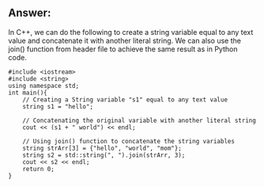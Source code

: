 ## Answer:
In C++, we can do the following to create a string variable equal to any text value and concatenate it with another literal string. We can also use the join() function from <string> header file to achieve the same result as in Python code.
```
#include <iostream>
#include <string>
using namespace std;
int main(){
    // Creating a String variable "s1" equal to any text value
    string s1 = "hello";
    
    // Concatenating the original variable with another literal string
    cout << (s1 + " world") << endl;
    
    // Using join() function to concatenate the string variables
    string strArr[3] = {"hello", "world", "mom"};
    string s2 = std::string(", ").join(strArr, 3);
    cout << s2 << endl;
    return 0;
}
```
